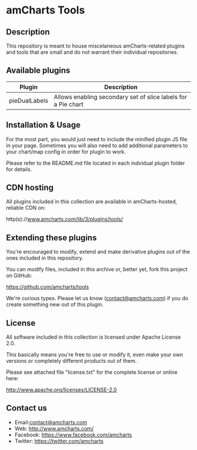 # amCharts Tools

## Description

This repository is meant to house miscelaneous amCharts-related plugins and 
tools that are small and do not warrant their individual repositories.

## Available plugins

Plugin | Description
------ | -----------
pieDualLabels | Allows enabling secondary set of slice labels for a Pie chart


## Installation & Usage

For the most part, you would just need to include the minified plugin JS file in 
your page. Sometimes you will also need to add additional parameters to your 
chart/map config in order for plugin to work.

Please refer to the README.md file located in each indvidual plugin folder for 
details.


## CDN hosting

All plugins included in this collection are available in amCharts-hosted, 
reliable CDN on:

http(s)://www.amcharts.com/lib/3/plugins/tools/


## Extending these plugins

You're encouraged to modify, extend and make derivative plugins out of the ones
included in this repository.

You can modify files, included in this archive or, better yet, fork this project
on GitHub:

https://github.com/amcharts/tools

We're curious types. Please let us know (contact@amcharts.com) if you do create
something new out of this plugin.


## License

All software included in this collection is licensed under Apache License 2.0.

This basically means you're free to use or modify it, even make your own 
versions or completely different products out of them.

Please see attached file "license.txt" for the complete license or online here:

http://www.apache.org/licenses/LICENSE-2.0


## Contact us

* Email:contact@amcharts.com
* Web: http://www.amcharts.com/
* Facebook: https://www.facebook.com/amcharts
* Twitter: https://twitter.com/amcharts